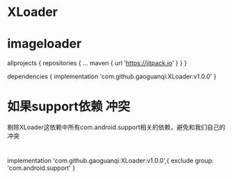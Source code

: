 # XLoader
# imageloader

allprojects {
		repositories {
			...
			maven { url 'https://jitpack.io' }
		}
	}
  
  
  dependencies {
	        implementation 'com.github.gaoguanqi:XLoader:v1.0.0'
	}
	
	
 # 如果support依赖 冲突 
 剔除XLoader这依赖中所有com.android.support相关的依赖，避免和我们自己的冲突
 #
implementation 'com.github.gaoguanqi:XLoader:v1.0.0',{
        exclude group: 'com.android.support'
    }
